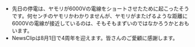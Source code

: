 * 先日の停電は、ヤモリが6000Vの電線をショートさせたために起こったそうです。何センチのヤモリかわかりませんが、ヤモリがまたげるような距離に6000Vの電線が接近しているのは、そもそもまずいのではなかろうかとおもいます。
* NewsClipは8月1日で4周年を迎えます。皆さんのご愛顧に感謝します。

